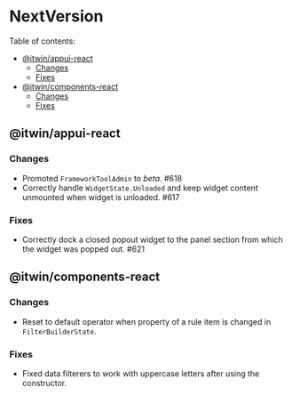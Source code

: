 # NextVersion <!-- omit from toc -->

Table of contents:

- [@itwin/appui-react](#itwinappui-react)
  - [Changes](#changes)
  - [Fixes](#fixes)
- [@itwin/components-react](#itwincomponents-react)
  - [Changes](#changes-1)
  - [Fixes](#fixes-1)

## @itwin/appui-react

### Changes

- Promoted `FrameworkToolAdmin` to _beta_. #618
- Correctly handle `WidgetState.Unloaded` and keep widget content unmounted when widget is unloaded. #617

### Fixes

- Correctly dock a closed popout widget to the panel section from which the widget was popped out. #621

## @itwin/components-react

### Changes

- Reset to default operator when property of a rule item is changed in `FilterBuilderState`.

### Fixes

- Fixed data filterers to work with uppercase letters after using the constructor.
